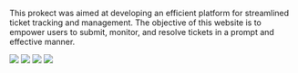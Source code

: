 This prokect was aimed at developing an efficient platform for streamlined ticket tracking and management. The objective of this website is to empower users to submit, monitor, and resolve tickets in a prompt and effective manner.

<img src="https://imgur.com/a/wwAm64">



<img src="https://imgur.com/a/pjgjkXi">



<img src="https://imgur.com/a/BzPiRtK">


<img src="https://imgur.com/a/BB8L5vO">